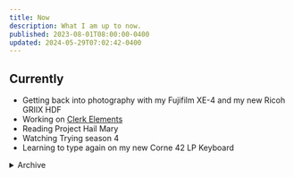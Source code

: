 ```yaml
---
title: Now
description: What I am up to now.
published: 2023-08-01T08:00:00-0400
updated: 2024-05-29T07:02:42-0400
---
```


## Currently

- Getting back into photography with my Fujifilm XE-4 and my new Ricoh GRIIX HDF
- Working on [Clerk Elements](https://clerk.com/docs/elements/overview)
- Reading Project Hail Mary
- Watching Trying season 4
- Learning to type again on my new Corne 42 LP Keyboard

<details>
<summary>Archive</summary>

- Watched Sugar season 1
- Watched Fallout season 1
- Watched Mare of Easttown
- Watched American Rust season 1 & 2
- Watched Manhunt season 1

</details>
